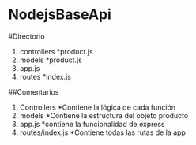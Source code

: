 # NodejsBaseApi

#Directorio

1. controllers
    *product.js
2. models
    *product.js  
3. app.js
4. routes
    *index.js


##Comentarios
1. Controllers
  *Contiene la lógica de cada función
2. models
  *Contiene la estructura del objeto producto
3. app.js
  *contiene la funcionalidad de express
4. routes/index.js
  *Contiene todas las rutas de la app
  

